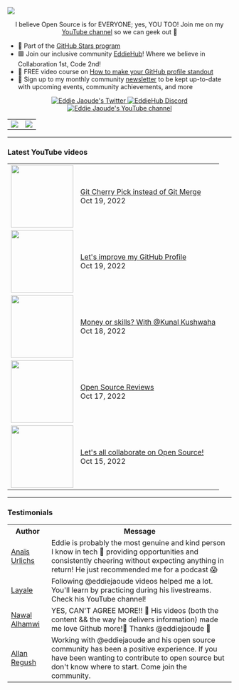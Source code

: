 <a href="http://eddiejaoude.io" target="_blank"><img src="https://pbs.twimg.com/profile_banners/151130284/1658731965/1500x500" /></a>

<p align="center">I believe Open Source is for EVERYONE; yes, YOU TOO! Join me on my <a href="http://youtube.com/eddiejaoude?sub_confirmation=1">YouTube channel</a> so we can geek out 🎥</p>

- 🌟 Part of the <a href="https://stars.github.com/profiles/eddiejaoude/"> GitHub Stars program</a>
- 🟩 Join our inclusive community <a href="http://eddiehub.org">EddieHub</a>!</b> Where we believe in Collaboration 1st, Code 2nd!
- 📸 FREE video course on <a href="http://eddiejaoude.io/course-github-profile-landing">How to make your GitHub profile standout</a>
- 📰 Sign up to my monthly community <a href="http://eddiejaoude.io/newsletters">newsletter</a> to be kept up-to-date with upcoming events, community achievements, and more

<p align="center">
  <a href="http://twitter.com/eddiejaoude">
    <img src="https://img.shields.io/twitter/follow/eddiejaoude?label=Twitter&logo=twitter&style=for-the-badge&color=blue" alt="Eddie Jaoude's Twitter"/>
  </a>
  <a href="https://discord.com/invite/jZQs6Wu">
    <img src="https://img.shields.io/discord/699608417039286293?logo=discord&style=for-the-badge&color=blue" alt="EddieHub Discord"/>
  </a>
  <a href="http://youtube.com/eddiejaoude?sub_confirmation=1">
    <img src="https://img.shields.io/youtube/channel/subscribers/UC5mnBodB73bR88fLXHSfzYA?style=for-the-badge&logo=youtube&label=Youtube&color=blue" alt="Eddie Jaoude's YouTube channel"/>
  </a>
</p>

<table>
  <tr>
    <td><img src="https://user-images.githubusercontent.com/624760/197230432-de4db9f3-8c8d-4421-8ed4-fc83c02f73e6.jpeg" /></td>
    <td><img src="https://user-images.githubusercontent.com/624760/197230439-f90cd6b0-2174-41be-97eb-5f28f49d9d19.jpg" /></td>
  </tr>
</table>

---

### Latest YouTube videos

<table>
<!-- YOUTUBE-VIDEOS-LIST:START --><tr><td><a href="https://www.youtube.com/watch?v=OJmcEoMLOTM"><img width="140px" src="https://i.ytimg.com/vi/OJmcEoMLOTM/mqdefault.jpg"></a></td>
<td><a href="https://www.youtube.com/watch?v=OJmcEoMLOTM">Git Cherry Pick instead of Git Merge</a><br/>Oct 19, 2022</td></tr>
<tr><td><a href="https://www.youtube.com/watch?v=4POaptBcyG0"><img width="140px" src="https://i.ytimg.com/vi/4POaptBcyG0/mqdefault.jpg"></a></td>
<td><a href="https://www.youtube.com/watch?v=4POaptBcyG0">Let&#39;s improve my GitHub Profile</a><br/>Oct 19, 2022</td></tr>
<tr><td><a href="https://www.youtube.com/watch?v=fCYcVrKlTh8"><img width="140px" src="https://i.ytimg.com/vi/fCYcVrKlTh8/mqdefault.jpg"></a></td>
<td><a href="https://www.youtube.com/watch?v=fCYcVrKlTh8">Money or skills? With  @Kunal Kushwaha</a><br/>Oct 18, 2022</td></tr>
<tr><td><a href="https://www.youtube.com/watch?v=PN9gs8TmnTw"><img width="140px" src="https://i.ytimg.com/vi/PN9gs8TmnTw/mqdefault.jpg"></a></td>
<td><a href="https://www.youtube.com/watch?v=PN9gs8TmnTw">Open Source Reviews</a><br/>Oct 17, 2022</td></tr>
<tr><td><a href="https://www.youtube.com/watch?v=NsBJD21fdT4"><img width="140px" src="https://i.ytimg.com/vi/NsBJD21fdT4/mqdefault.jpg"></a></td>
<td><a href="https://www.youtube.com/watch?v=NsBJD21fdT4">Let&#39;s all collaborate on Open Source!</a><br/>Oct 15, 2022</td></tr>
<!-- YOUTUBE-VIDEOS-LIST:END -->
</table>

---

### Testimonials

<table>
  <tr>
    <th>Author</th>
    <th>Message</th>
  </tr>
  <tr>
    <td><a target="_blank" href="https://twitter.com/urlichsanais/status/1349358736092094467">Anaïs Urlichs</a></td>
    <td>Eddie is probably the most genuine and kind person I know in tech 🥰 providing opportunities and consistently cheering without expecting anything in return! He just recommended me for a podcast 😱</td>
  </tr>
  <tr>
    <td><a target="_blank" href="https://twitter.com/yalematta/status/1304541107330658313">Layale</a></td>
    <td>Following @eddiejaoude videos helped me a lot. You'll learn by practicing during his livestreams. Check his YouTube channel!</td>
  </tr>
  <tr>
    <td><a target="_blank" href="https://twitter.com/__nawalhmw/status/1304572901140635648">Nawal Alhamwi</a></td>
    <td>YES, CAN'T AGREE MORE!! 💯 His videos (both the content && the way he delivers information) made me love Github more!🤩 Thanks @eddiejaoude 🌟</td>
  </tr>
  <tr>
    <td><a target="_blank" href="https://twitter.com/allanregush/status/1304484456221167617">Allan Regush</a></td>
    <td>Working with @eddiejaoude and his open source community has been a positive experience. If you have been wanting to contribute to open source but don't know where to start. Come join the community.</td>
  </tr>
</table>
